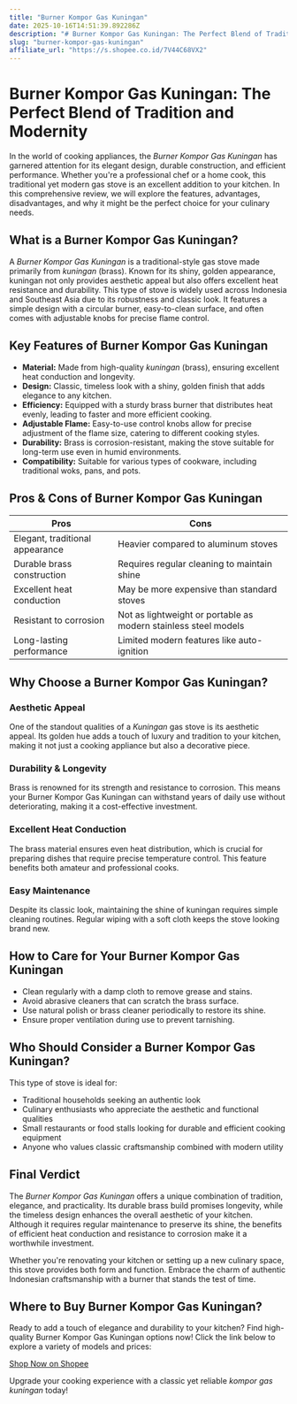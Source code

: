 ```yaml
---
title: "Burner Kompor Gas Kuningan"
date: 2025-10-16T14:51:39.892286Z
description: "# Burner Kompor Gas Kuningan: The Perfect Blend of Tradition and Modernity..."
slug: "burner-kompor-gas-kuningan"
affiliate_url: "https://s.shopee.co.id/7V44C68VX2"
---
```

# Burner Kompor Gas Kuningan: The Perfect Blend of Tradition and Modernity

In the world of cooking appliances, the *Burner Kompor Gas Kuningan* has garnered attention for its elegant design, durable construction, and efficient performance. Whether you're a professional chef or a home cook, this traditional yet modern gas stove is an excellent addition to your kitchen. In this comprehensive review, we will explore the features, advantages, disadvantages, and why it might be the perfect choice for your culinary needs.

## What is a Burner Kompor Gas Kuningan?

A *Burner Kompor Gas Kuningan* is a traditional-style gas stove made primarily from *kuningan* (brass). Known for its shiny, golden appearance, kuningan not only provides aesthetic appeal but also offers excellent heat resistance and durability. This type of stove is widely used across Indonesia and Southeast Asia due to its robustness and classic look. It features a simple design with a circular burner, easy-to-clean surface, and often comes with adjustable knobs for precise flame control.

## Key Features of Burner Kompor Gas Kuningan

- **Material:** Made from high-quality *kuningan* (brass), ensuring excellent heat conduction and longevity.
- **Design:** Classic, timeless look with a shiny, golden finish that adds elegance to any kitchen.
- **Efficiency:** Equipped with a sturdy brass burner that distributes heat evenly, leading to faster and more efficient cooking.
- **Adjustable Flame:** Easy-to-use control knobs allow for precise adjustment of the flame size, catering to different cooking styles.
- **Durability:** Brass is corrosion-resistant, making the stove suitable for long-term use even in humid environments.
- **Compatibility:** Suitable for various types of cookware, including traditional woks, pans, and pots.

## Pros & Cons of Burner Kompor Gas Kuningan

| **Pros** | **Cons** |
|-------------------------|----------------------------|
| Elegant, traditional appearance | Heavier compared to aluminum stoves |
| Durable brass construction | Requires regular cleaning to maintain shine |
| Excellent heat conduction | May be more expensive than standard stoves |
| Resistant to corrosion | Not as lightweight or portable as modern stainless steel models |
| Long-lasting performance | Limited modern features like auto-ignition |

## Why Choose a Burner Kompor Gas Kuningan?

### Aesthetic Appeal

One of the standout qualities of a *Kuningan* gas stove is its aesthetic appeal. Its golden hue adds a touch of luxury and tradition to your kitchen, making it not just a cooking appliance but also a decorative piece.

### Durability & Longevity

Brass is renowned for its strength and resistance to corrosion. This means your Burner Kompor Gas Kuningan can withstand years of daily use without deteriorating, making it a cost-effective investment.

### Excellent Heat Conduction

The brass material ensures even heat distribution, which is crucial for preparing dishes that require precise temperature control. This feature benefits both amateur and professional cooks.

### Easy Maintenance

Despite its classic look, maintaining the shine of kuningan requires simple cleaning routines. Regular wiping with a soft cloth keeps the stove looking brand new.

## How to Care for Your Burner Kompor Gas Kuningan

- Clean regularly with a damp cloth to remove grease and stains.
- Avoid abrasive cleaners that can scratch the brass surface.
- Use natural polish or brass cleaner periodically to restore its shine.
- Ensure proper ventilation during use to prevent tarnishing.

## Who Should Consider a Burner Kompor Gas Kuningan?

This type of stove is ideal for:
- Traditional households seeking an authentic look
- Culinary enthusiasts who appreciate the aesthetic and functional qualities
- Small restaurants or food stalls looking for durable and efficient cooking equipment
- Anyone who values classic craftsmanship combined with modern utility

## Final Verdict

The *Burner Kompor Gas Kuningan* offers a unique combination of tradition, elegance, and practicality. Its durable brass build promises longevity, while the timeless design enhances the overall aesthetic of your kitchen. Although it requires regular maintenance to preserve its shine, the benefits of efficient heat conduction and resistance to corrosion make it a worthwhile investment.

Whether you're renovating your kitchen or setting up a new culinary space, this stove provides both form and function. Embrace the charm of authentic Indonesian craftsmanship with a burner that stands the test of time.

## Where to Buy Burner Kompor Gas Kuningan?

Ready to add a touch of elegance and durability to your kitchen? Find high-quality Burner Kompor Gas Kuningan options now! Click the link below to explore a variety of models and prices:

[Shop Now on Shopee](https://s.shopee.co.id/7V44C68VX2)

Upgrade your cooking experience with a classic yet reliable *kompor gas kuningan* today!